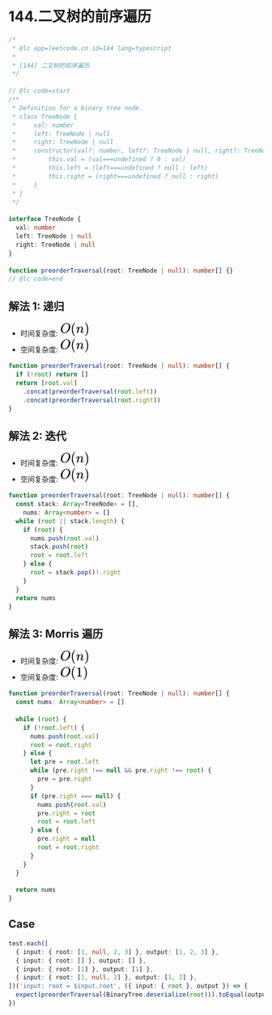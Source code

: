 # 144.二叉树的前序遍历

```ts
/*
 * @lc app=leetcode.cn id=144 lang=typescript
 *
 * [144] 二叉树的前序遍历
 */

// @lc code=start
/**
 * Definition for a binary tree node.
 * class TreeNode {
 *     val: number
 *     left: TreeNode | null
 *     right: TreeNode | null
 *     constructor(val?: number, left?: TreeNode | null, right?: TreeNode | null) {
 *         this.val = (val===undefined ? 0 : val)
 *         this.left = (left===undefined ? null : left)
 *         this.right = (right===undefined ? null : right)
 *     }
 * }
 */

interface TreeNode {
  val: number
  left: TreeNode | null
  right: TreeNode | null
}

function preorderTraversal(root: TreeNode | null): number[] {}
// @lc code=end
```

## 解法 1: 递归

- 时间复杂度: <!-- $O(n)$ --> <img style="transform: translateY(0.1em); background: white;" src="./svg/o-n.svg" alt="O(n)">
- 空间复杂度: <!-- $O(n)$ --> <img style="transform: translateY(0.1em); background: white;" src="./svg/o-n.svg" alt="O(n)">

```ts
function preorderTraversal(root: TreeNode | null): number[] {
  if (!root) return []
  return [root.val]
    .concat(preorderTraversal(root.left))
    .concat(preorderTraversal(root.right))
}
```

## 解法 2: 迭代

- 时间复杂度: <!-- $O(n)$ --> <img style="transform: translateY(0.1em); background: white;" src="./svg/o-n.svg" alt="O(n)">
- 空间复杂度: <!-- $O(n)$ --> <img style="transform: translateY(0.1em); background: white;" src="./svg/o-n.svg" alt="O(n)">

```ts
function preorderTraversal(root: TreeNode | null): number[] {
  const stack: Array<TreeNode> = [],
    nums: Array<number> = []
  while (root || stack.length) {
    if (root) {
      nums.push(root.val)
      stack.push(root)
      root = root.left
    } else {
      root = stack.pop()!.right
    }
  }
  return nums
}
```

## 解法 3: Morris 遍历

- 时间复杂度: <!-- $O(n)$ --> <img style="transform: translateY(0.1em); background: white;" src="./svg/o-n.svg" alt="O(n)">
- 空间复杂度: <!-- $O(1)$ --> <img style="transform: translateY(0.1em); background: white;" src="./svg/o-1.svg" alt="O(1)">

```ts
function preorderTraversal(root: TreeNode | null): number[] {
  const nums: Array<number> = []

  while (root) {
    if (!root.left) {
      nums.push(root.val)
      root = root.right
    } else {
      let pre = root.left
      while (pre.right !== null && pre.right !== root) {
        pre = pre.right
      }
      if (pre.right === null) {
        nums.push(root.val)
        pre.right = root
        root = root.left
      } else {
        pre.right = null
        root = root.right
      }
    }
  }

  return nums
}
```

## Case

```ts
test.each([
  { input: { root: [1, null, 2, 3] }, output: [1, 2, 3] },
  { input: { root: [] }, output: [] },
  { input: { root: [1] }, output: [1] },
  { input: { root: [1, null, 2] }, output: [1, 2] },
])('input: root = $input.root', ({ input: { root }, output }) => {
  expect(preorderTraversal(BinaryTree.deserialize(root))).toEqual(output)
})
```
